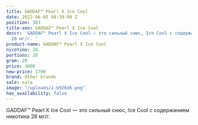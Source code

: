 ```yaml
---
title: GADDAF™ Pearl X Ice Cool
date: 2022-06-05 08:39:00 Z
position: 383
title-seo: GADDAF™ Pearl X Ice Cool
descr: 'GADDAF™ Pearl X Ice Cool — это сильный снюс, Ice Cool с содержанием никотина
  28 мг/г. '
product-name: GADDAF™ Pearl X Ice Cool
nicotine: 28
portions: 20
gram: 20
price: 3000
new-price: 1700
brand: Other brands
sale: sale
image: "/uploads/1-b926e6.png"
has_availability: false
---
```


GADDAF™ Pearl X Ice Cool — это сильный снюс, Ice Cool с содержанием никотина 28 мг/г. 